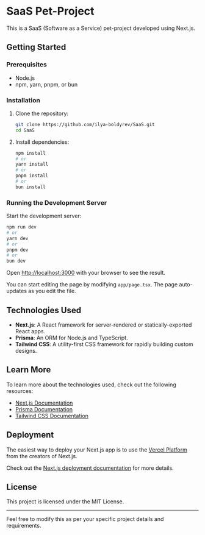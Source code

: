 # SaaS Pet-Project

This is a SaaS (Software as a Service) pet-project developed using Next.js.

## Getting Started

### Prerequisites

- Node.js
- npm, yarn, pnpm, or bun

### Installation

1. Clone the repository:

    ```sh
    git clone https://github.com/ilya-boldyrev/SaaS.git
    cd SaaS
    ```

2. Install dependencies:

    ```sh
    npm install
    # or
    yarn install
    # or
    pnpm install
    # or
    bun install
    ```

### Running the Development Server

Start the development server:

```sh
npm run dev
# or
yarn dev
# or
pnpm dev
# or
bun dev
```

Open [http://localhost:3000](http://localhost:3000) with your browser to see the result.

You can start editing the page by modifying `app/page.tsx`. The page auto-updates as you edit the file.

## Technologies Used

- **Next.js**: A React framework for server-rendered or statically-exported React apps.
- **Prisma**: An ORM for Node.js and TypeScript.
- **Tailwind CSS**: A utility-first CSS framework for rapidly building custom designs.

## Learn More

To learn more about the technologies used, check out the following resources:

- [Next.js Documentation](https://nextjs.org/docs)
- [Prisma Documentation](https://www.prisma.io/docs/)
- [Tailwind CSS Documentation](https://tailwindcss.com/docs)

## Deployment

The easiest way to deploy your Next.js app is to use the [Vercel Platform](https://vercel.com) from the creators of Next.js.

Check out the [Next.js deployment documentation](https://nextjs.org/docs/deployment) for more details.

## License

This project is licensed under the MIT License.

---

Feel free to modify this as per your specific project details and requirements.
